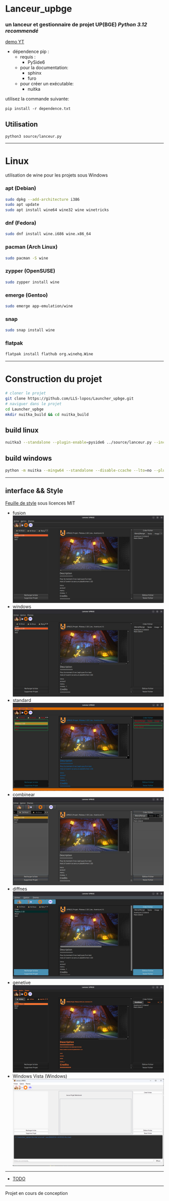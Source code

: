 # Lanceur_upbge
### un lanceur et gestionnaire de projet UP(BGE) *Python 3.12 recommendé*

[demo YT](https://www.youtube.com/watch?v=n0BAvpPFKBU)

- dépendence pip :
    - requis :
        - PySide6
    - pour la documentation:
        - sphinx
        - furo
    - pour créer un exécutable:
        - nuitka

utilisez la commande suivante:
```
pip install -r dependence.txt
```

## Utilisation

```
python3 source/lanceur.py
```
---
# Linux
utilisation de wine pour les projets sous Windows

### apt (Debian)
```bash
sudo dpkg --add-architecture i386
sudo apt update
sudo apt install wine64 wine32 wine winetricks
```
### dnf (Fedora)
```bash
sudo dnf install wine.i686 wine.x86_64
```
### pacman (Arch Linux)
```bash
sudo pacman -S wine
```
### zypper (OpenSUSE)
```bash
sudo zypper install wine
```
### emerge (Gentoo)
```bash
sudo emerge app-emulation/wine
```
### snap
```bash
sudo snap install wine
```
### flatpak
```bash
flatpak install flathub org.winehq.Wine
```
---
# Construction du projet
```bash
# cloner le projet
git clone https://github.com/LLS-lopos/Launcher_upbge.git
# naviguer dans le projet
cd Launcher_upbge
mkdir nuitka_build && cd nuitka_build
```

## build linux
```bash
nuitka3 --standalone --plugin-enable=pyside6 ../source/lanceur.py --include-data-dir=../source/data/icone=./data/icone --include-data-files=../source/Scripts/*.py=./Scripts/ --include-data-dir=../source/style=./style --include-package=GUI --include-package=program --include-package=Biblio --include-package=Fonction
```
## build windows
```bash
python -m nuitka --mingw64 --standalone --disable-ccache --lto=no --plugin-enable=pyside6 --include-package=PIL ../source/lanceur.py --include-data-dir=../source/data/icone=./data/icone --include-data-files=../source/Scripts/*.py=./Scripts/ --include-data-dir=../source/style=./style --include-package=GUI --include-package=program --include-package=Biblio --include-package=Fonction --verbose
```
---
## interface && Style
[Feuille de style](https://qss-stock.devsecstudio.com/index.php) sous licences MIT
- fusion
![](./info/img-1.jpg)
- windows
![](./info/theme-windows.jpeg)
- standard
![](./info/theme-standard.jpeg)
- combinear
![](./info/theme-combinear.jpeg)
- diffnes
![](./info/theme-diffnes.jpeg)
- genetive
![](./info/theme-genetive.jpeg)
- Windows Vista (Windows)
![](./info/theme-windows-vista.png)
---
- [TODO](TODO.md)
---
Projet en cours de conception